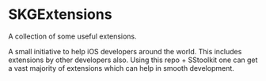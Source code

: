 SKGExtensions
=============

A collection of some useful extensions.

A small initiative to help iOS developers around the world. This includes extensions by other developers also.
Using this repo + SStoolkit one can get a vast majority of extensions which can help in smooth development. 




